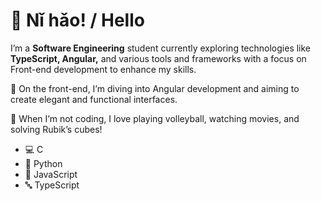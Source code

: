 # 👋 Nǐ hǎo! / Hello

I’m a **Software Engineering** student currently exploring technologies like **TypeScript, Angular,** and various tools and frameworks with a focus on Front-end development to enhance my skills.

🔧 On the front-end, I’m diving into Angular development and aiming to create elegant and functional interfaces.

🏐 When I’m not coding, I love playing volleyball, watching movies, and solving Rubik’s cubes!

- 💻 C
- 🐍 Python
- 🦏 JavaScript
- 🔤 TypeScript
